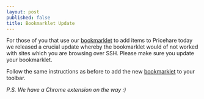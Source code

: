```yaml
---
layout: post
published: false
title: Bookmarklet Update
---
```

For those of you that use our [bookmarklet](https://pricehare.com/bookmarklet) to add items to Pricehare today we released a crucial update whereby the bookmarklet would of not worked with sites which you are browsing over SSH. Please make sure you update your bookmarklet.

Follow the same instructions as before to add the new [bookmarklet](https://pricehare.com/bookmarklet) to your toolbar.

_P.S. We have a Chrome extension on the way :)_